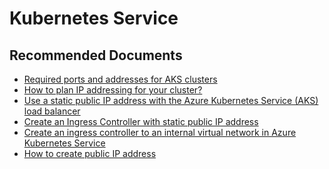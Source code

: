 <properties
    pageTitle="PublicIP related issues"
    description="PublicIP related issues"
    service="microsoft.containerservices"
    resource="managedclusters"
    authors="ChiragPavecha"
    ms.author="chiragpa"
    displayOrder=""
    selfHelpType="generic"
    supportTopicIds="32683765"
    resourceTags="linux"
    productPesIds="16450"
    cloudEnvironments="public"
    articleId="networking-connectivity-publicip-issues"
	ownershipId="Compute_AzureKubernetesService"
/>

# Kubernetes Service

## **Recommended Documents**

* [Required ports and addresses for AKS clusters](https://docs.microsoft.com/azure/aks/limit-egress-traffic#required-ports-and-addresses-for-aks-clusters)<br>
* [How to plan IP addressing for your cluster?](https://docs.microsoft.com/azure/aks/configure-azure-cni#plan-ip-addressing-for-your-cluster)<br>
* [Use a static public IP address with the Azure Kubernetes Service (AKS) load balancer](https://docs.microsoft.com/azure/aks/static-ip)<br>
* [Create an Ingress Controller with static public IP address](https://docs.microsoft.com/azure/aks/ingress-static-ip)<br>
* [Create an ingress controller to an internal virtual network in Azure Kubernetes Service](https://docs.microsoft.com/azure/aks/ingress-internal-ip)<br>
* [How to create public IP address](https://docs.microsoft.com/cli/azure/network/public-ip?view=azure-cli-latest#az-network-public-ip-create)<br>